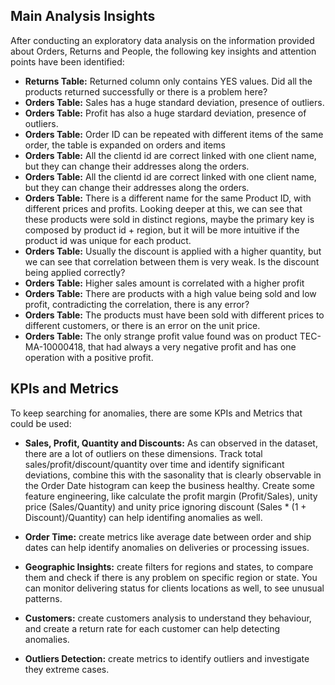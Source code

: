 ## Main Analysis Insights

After conducting an exploratory data analysis on the information provided about Orders, Returns and People, the following key insights and attention points have been identified:

- **Returns Table:** Returned column only contains YES values. Did all the products returned successfully or there is a problem here?
- **Orders Table:** Sales has a huge standard deviation, presence of outliers.
- **Orders Table:** Profit has also a huge stardard deviation, presence of outliers.
- **Orders Table:** Order ID can be repeated with different items of the same order, the table is expanded on orders and items
- **Orders Table:** All the clientd id are correct linked with one client name, but they can change their addresses along the orders.
- **Orders Table:** All the clientd id are correct linked with one client name, but they can change their addresses along the orders.
- **Orders Table:** There is a different name for the same Product ID, with different prices and profits. Looking deeper at this, we can see that these products were sold in distinct regions, maybe the primary key is composed by product id + region, but it will be more intuitive if the product id was unique for each product.
- **Orders Table:** Usually the discount is applied with a higher quantity, but we can see that correlation between them is very weak. Is the discount being applied correctly?
- **Orders Table:** Higher sales amount is correlated with a higher profit
- **Orders Table:** There are products with a high value being sold and low profit, contradicting the correlation, there is any error?
- **Orders Table:** The products must have been sold with different prices to different customers, or there is an error on the unit price.
- **Orders Table:** The only strange profit value found was on product TEC-MA-10000418, that had always a very negative profit and has one operation with a positive profit.

## KPIs and Metrics

To keep searching for anomalies, there are some KPIs and Metrics that could be used:

- **Sales, Profit, Quantity and Discounts:** As can observed in the dataset, there are a lot of outliers on these dimensions. Track total sales/profit/discount/quantity over time and identify significant deviations, combine this with the sasonality that is clearly observable in the Order Date histogram can keep the business healthy. Create some feature engineering, like calculate the profit margin (Profit/Sales), unity price (Sales/Quantity) and unity price ignoring discount (Sales * (1 + Discount)/Quantity) can help identifing anomalies as well.

- **Order Time:** create metrics like average date between order and ship dates can help identify anomalies on deliveries or processing issues.

- **Geographic Insights:** create filters for regions and states, to compare them and check if there is any problem on specific region or state. You can monitor delivering status for clients locations as well, to see unusual patterns.

- **Customers:** create customers analysis to understand they behaviour, and create a return rate for each customer can help detecting anomalies.

- **Outliers Detection:** create metrics to identify outliers and investigate they extreme cases.